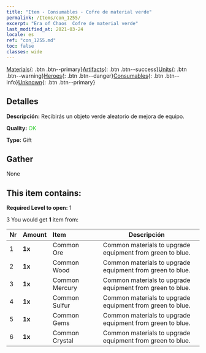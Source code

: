 ```yaml
---
title: "Item - Consumables - Cofre de material verde"
permalink: /Items/con_1255/
excerpt: "Era of Chaos  Cofre de material verde"
last_modified_at: 2021-03-24
locale: es
ref: "con_1255.md"
toc: false
classes: wide
---
```

 [Materials](/es/Items/){: .btn .btn--primary}[Artifacts](/es/Items/Artifacts/){: .btn .btn--success}[Units](/es/Items/Units/){: .btn .btn--warning}[Heroes](/es/Items/Heroes/){: .btn .btn--danger}[Consumables](/es/Items/Consumables/){: .btn .btn--info}[Unknown](/es/Items/Unknown/){: .btn .btn--primary}

## Detalles
 **Descripción:** Recibirás un objeto verde aleatorio de mejora de equipo.

 **Quality:** <span style="color: #32CD32">OK</span>

 **Type:** Gift

## Gather

  None

## This item contains:

 **Required Level to open:** 1

 3 You would get **1** item  from:

  | Nr | Amount |     Item    | Descripción |
  |:---|:-------|:------------|:-----------:|
  | 1 |  **1x** | Common Ore | Common materials to upgrade equipment from green to blue.  | 
  | 2 |  **1x** | Common Wood | Common materials to upgrade equipment from green to blue.  | 
  | 3 |  **1x** | Common Mercury | Common materials to upgrade equipment from green to blue.  | 
  | 4 |  **1x** | Common Sulfur | Common materials to upgrade equipment from green to blue.  | 
  | 5 |  **1x** | Common Gems | Common materials to upgrade equipment from green to blue.  | 
  | 6 |  **1x** | Common Crystal | Common materials to upgrade equipment from green to blue.  | 
